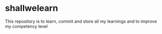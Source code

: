 # shallwelearn
This repository is to learn, commit and store all my learnings and to improve my competency level
